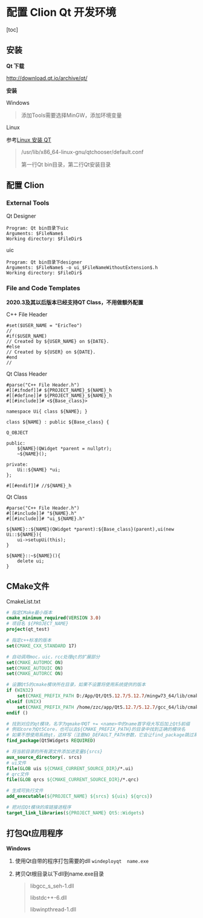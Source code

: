 # 配置 Clion Qt 开发环境

[toc]

## 安装

**Qt 下载** 

<http://download.qt.io/archive/qt/>

**安装**

Windows

> 添加Tools需要选择MinGW，添加环境变量

Linux

参考[Linux 安装 QT](001_Linux安装QT.md)

> /usr/lib/x86_64-linux-gnu/qtchooser/default.conf
>
> 第一行Qt bin目录，第二行Qt安装目录

## 配置 Clion

### External Tools

Qt Designer

```
Program: Qt bin目录下uic
Arguments: $FileName$
Working directory: $FileDir$
```

uic

```
Program: Qt bin目录下designer
Arguments: $FileName$ -o ui_$FileNameWithoutExtension$.h
Working directory: $FileDir$
```

### File and Code Templates

**2020.3及其以后版本已经支持QT Class，不用做额外配置**

C++ File Header

```velocity
#set($USER_NAME = "EricTeo")
//
#if($USER_NAME)
// Created by ${USER_NAME} on ${DATE}.
#else
// Created by ${USER} on ${DATE}.
#end
//
```

Qt Class Header

```velocity
#parse("C++ File Header.h")
#[[#ifndef]]# ${PROJECT_NAME}_${NAME}_h
#[[#define]]# ${PROJECT_NAME}_${NAME}_h
#[[#include]]# <${Base_class}>

namespace Ui{ class ${NAME}; }

class ${NAME} : public ${Base_class} {

Q_OBJECT

public:
    ${NAME}(QWidget *parent = nullptr);
    ~${NAME}();

private:
    Ui::${NAME} *ui;
};

#[[#endif]]# //${NAME}_h

```



Qt Class

```velocity
#parse("C++ File Header.h")
#[[#include]]# "${NAME}.h"
#[[#include]]# "ui_${NAME}.h"

${NAME}::${NAME}(QWidget *parent):${Base_class}(parent),ui(new Ui::${NAME}){
    ui->setupUi(this);
}

${NAME}::~${NAME}(){
    delete ui;
}
```



## CMake文件

CmakeList.txt

``` cmake
# 指定CMake最小版本
cmake_minimum_required(VERSION 3.0)
# 项目名 ${PROJECT_NAME}
project(qt_test)

# 指定c++标准的版本
set(CMAKE_CXX_STANDARD 17)

# 自动调用moc，uic，rcc处理qt的扩展部分
set(CMAKE_AUTOMOC ON)
set(CMAKE_AUTOUIC ON)
set(CMAKE_AUTORCC ON)

# 设置Qt5的cmake模块所在目录，如果不设置将使用系统提供的版本
if (WIN32)
    set(CMAKE_PREFIX_PATH D:/App/Qt/Qt5.12.7/5.12.7/mingw73_64/lib/cmake)
elseif (UNIX)
    set(CMAKE_PREFIX_PATH /home/zzc/app/Qt5.12.7/5.12.7/gcc_64/lib/cmake)
endif ()

# 找到对应的qt模块，名字为qmake中QT += <name>中的name首字母大写后加上Qt5前缀
# 例如core为Qt5Core，也可以去${CMAKE_PREFIX_PATH}的目录中找到正确的模块名
# 如果不想使用系统qt，这样写（注意NO_DEFAULT_PATH参数，它会让find_package跳过系统目录的查找）：
find_package(Qt5Widgets REQUIRED)

# 将当前目录的所有源文件添加进变量${srcs}
aux_source_directory(. srcs)
# ui文件
file(GLOB uis ${CMAKE_CURRENT_SOURCE_DIR}/*.ui)
# qrc文件
file(GLOB qrcs ${CMAKE_CURRENT_SOURCE_DIR}/*.qrc)

# 生成可执行文件
add_executable(${PROJECT_NAME} ${srcs} ${uis} ${qrcs})

# 把对应Qt模块的库链接进程序
target_link_libraries(${PROJECT_NAME} Qt5::Widgets)
```

## 打包Qt应用程序

**Windows**

1. 使用Qt自带的程序打包需要的dll
 ```windeployqt  name.exe```

2. 拷贝Qt根目录以下dll到name.exe目录

    > libgcc_s_seh-1.dll
    >
    > libstdc++-6.dll
    >
    > libwinpthread-1.dll





